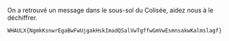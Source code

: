On a retrouvé un message dans le sous-sol du Colisée, aidez nous à le déchiffrer.

`WHAULX{NgmkKsnwrEgaBwFwUjgakHskImadQSalVwTgffwGmVwEsmnsakwKalmslagf}`
